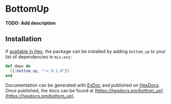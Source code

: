 # BottomUp

**TODO: Add description**

## Installation

If [available in Hex](https://hex.pm/docs/publish), the package can be installed
by adding `bottom_up` to your list of dependencies in `mix.exs`:

```elixir
def deps do
  [{:bottom_up, "~> 0.1.0"}]
end
```

Documentation can be generated with [ExDoc](https://github.com/elixir-lang/ex_doc)
and published on [HexDocs](https://hexdocs.pm). Once published, the docs can
be found at [https://hexdocs.pm/bottom_up](https://hexdocs.pm/bottom_up).

